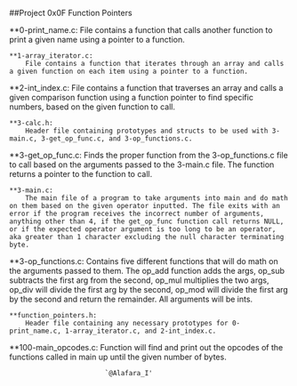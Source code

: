 ##Project 0x0F Function Pointers

**0-print_name.c:
	File contains a function that calls another function to print a given name using a pointer to a function.
```
**1-array_iterator.c:
	File contains a function that iterates through an array and calls a given function on each item using a pointer to a function.
```
**2-int_index.c:
	File contains a function that traverses an array and calls a given comparison function using a function pointer to find specific numbers, based on the given function to call.
```
**3-calc.h:
	Header file containing prototypes and structs to be used with 3-main.c, 3-get_op_func.c, and 3-op_functions.c.
```
**3-get_op_func.c:
	Finds the proper function from the 3-op_functions.c file to call based on the arguments passed to the 3-main.c file. The function returns a pointer to the function to call.
```
**3-main.c:
	The main file of a program to take arguments into main and do math on them based on the given operator inputted. The file exits with an error if the program receives the incorrect number of arguments, anything other than 4, if the get_op_func function call returns NULL, or if the expected operator argument is too long to be an operator, aka greater than 1 character excluding the null character terminating byte.
```
**3-op_functions.c:
	Contains five different functions that will do math on the arguments passed to them. The op_add function adds the args, op_sub subtracts the first arg from the second, op_mul multiplies the two args, op_div will divide the first arg by the second, op_mod will divide the first arg by the second and return the remainder. All arguments will be ints.
```
**function_pointers.h:
	Header file containing any necessary prototypes for 0-print_name.c, 1-array_iterator.c, and 2-int_index.c.
```
**100-main_opcodes.c:
	Function will find and print out the opcodes of the functions called in main up until the given number of bytes.
```
						`@Alafara_I'
